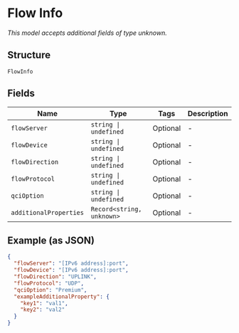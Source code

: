 
# Flow Info

*This model accepts additional fields of type unknown.*

## Structure

`FlowInfo`

## Fields

| Name | Type | Tags | Description |
|  --- | --- | --- | --- |
| `flowServer` | `string \| undefined` | Optional | - |
| `flowDevice` | `string \| undefined` | Optional | - |
| `flowDirection` | `string \| undefined` | Optional | - |
| `flowProtocol` | `string \| undefined` | Optional | - |
| `qciOption` | `string \| undefined` | Optional | - |
| `additionalProperties` | `Record<string, unknown>` | Optional | - |

## Example (as JSON)

```json
{
  "flowServer": "[IPv6 address]:port",
  "flowDevice": "[IPv6 address]:port",
  "flowDirection": "UPLINK",
  "flowProtocol": "UDP",
  "qciOption": "Premium",
  "exampleAdditionalProperty": {
    "key1": "val1",
    "key2": "val2"
  }
}
```

